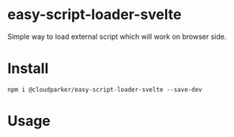 # easy-script-loader-svelte

Simple way to load external script which will work on browser side.

# Install 

```
npm i @cloudparker/easy-script-loader-svelte --save-dev
```

# Usage
```js

```

